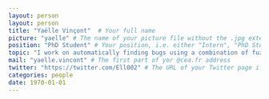 ```yaml
---
layout: person
layout: person
title: "Yaëlle Vinçont"  # Your full name
picture: "yaelle" # The name of your picture file without the .jpg extension
position: "PhD Student" # Your position, i.e. either "Intern", "PhD Student", "Postdoc" or "Tenured Researcher"
topic: "I work on automatically finding bugs using a combination of fuzzing and symbolic analysis." # For interns, PhD students and postdocs, briefly describe your research topic (tenured researchers should remove this line)
mail: "yaelle.vincont" # The first part of yor @cea.fr address
twitter: "https://twitter.com/Ell002" # The URL of your Twitter page if you have one, otherwise remove the line (by the way, Twitter is a great way to discuss with other researchers around the world)
categories: people
date: 1970-01-01
---
```

